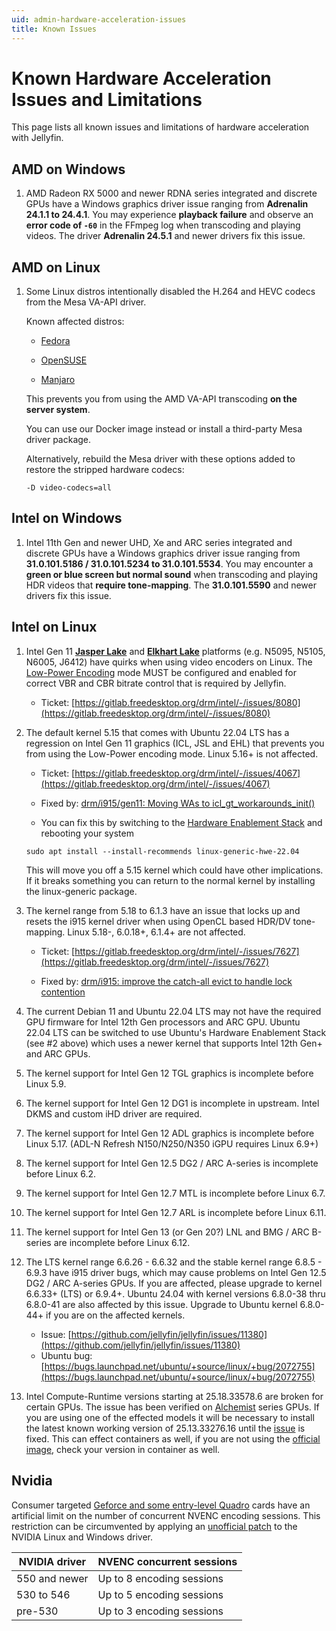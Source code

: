 ```yaml
---
uid: admin-hardware-acceleration-issues
title: Known Issues
---
```


# Known Hardware Acceleration Issues and Limitations

This page lists all known issues and limitations of hardware acceleration with Jellyfin.

## AMD on Windows

1. AMD Radeon RX 5000 and newer RDNA series integrated and discrete GPUs have a Windows graphics driver issue ranging from **Adrenalin 24.1.1 to 24.4.1**. You may experience **playback failure** and observe an **error code of `-60`** in the FFmpeg log when transcoding and playing videos. The driver **Adrenalin 24.5.1** and newer drivers fix this issue.

## AMD on Linux

1. Some Linux distros intentionally disabled the H.264 and HEVC codecs from the Mesa VA-API driver.

   Known affected distros:

   - [Fedora](https://www.phoronix.com/news/Fedora-Disable-Bad-VA-API)

   - [OpenSUSE](https://www.webpronews.com/fedora-and-opensuse-disable-gpu-accelerated-video-over-patent-concerns/)

   - [Manjaro](https://forum.manjaro.org/t/stable-update-2022-12-06-kernels-mesa-plasma-cinnamon-nvidia-libreoffice-pipewire-virtualbox/128453)

   This prevents you from using the AMD VA-API transcoding **on the server system**.

   You can use our Docker image instead or install a third-party Mesa driver package.

   Alternatively, rebuild the Mesa driver with these options added to restore the stripped hardware codecs:

   ```shell
   -D video-codecs=all
   ```

## Intel on Windows

1. Intel 11th Gen and newer UHD, Xe and ARC series integrated and discrete GPUs have a Windows graphics driver issue ranging from **31.0.101.5186 / 31.0.101.5234 to 31.0.101.5534**. You may encounter a **green or blue screen but normal sound** when transcoding and playing HDR videos that **require tone-mapping**. The **31.0.101.5590** and newer drivers fix this issue.

## Intel on Linux

1. Intel Gen 11 [**Jasper Lake**](https://ark.intel.com/content/www/us/en/ark/products/codename/128823/products-formerly-jasper-lake.html) and [**Elkhart Lake**](https://ark.intel.com/content/www/us/en/ark/products/codename/128825/products-formerly-elkhart-lake.html) platforms (e.g. N5095, N5105, N6005, J6412) have quirks when using video encoders on Linux. The [Low-Power Encoding](./intel#low-power-encoding) mode MUST be configured and enabled for correct VBR and CBR bitrate control that is required by Jellyfin.

   - Ticket: [https://gitlab.freedesktop.org/drm/intel/-/issues/8080](https://gitlab.freedesktop.org/drm/intel/-/issues/8080)

2. The default kernel 5.15 that comes with Ubuntu 22.04 LTS has a regression on Intel Gen 11 graphics (ICL, JSL and EHL) that prevents you from using the Low-Power encoding mode. Linux 5.16+ is not affected.

   - Ticket: [https://gitlab.freedesktop.org/drm/intel/-/issues/4067](https://gitlab.freedesktop.org/drm/intel/-/issues/4067)

   - Fixed by: [drm/i915/gen11: Moving WAs to icl_gt_workarounds_init()](https://git.kernel.org/pub/scm/linux/kernel/git/torvalds/linux.git/commit/?id=52255ef662a5d490678fbad64a735f88fcba564d)

   - You can fix this by switching to the [Hardware Enablement Stack](https://wiki.ubuntu.com/Kernel/LTSEnablementStack) and rebooting your system

   ```shell
   sudo apt install --install-recommends linux-generic-hwe-22.04
   ```

   This will move you off a 5.15 kernel which could have other implications. If it breaks something you can return to the normal kernel by installing the linux-generic package.

3. The kernel range from 5.18 to 6.1.3 have an issue that locks up and resets the i915 kernel driver when using OpenCL based HDR/DV tone-mapping. Linux 5.18-, 6.0.18+, 6.1.4+ are not affected.

   - Ticket: [https://gitlab.freedesktop.org/drm/intel/-/issues/7627](https://gitlab.freedesktop.org/drm/intel/-/issues/7627)

   - Fixed by: [drm/i915: improve the catch-all evict to handle lock contention](https://git.kernel.org/pub/scm/linux/kernel/git/torvalds/linux.git/commit/?id=3f882f2d4f689627c1566c2c92087bc3ff734953)

4. The current Debian 11 and Ubuntu 22.04 LTS may not have the required GPU firmware for Intel 12th Gen processors and ARC GPU. Ubuntu 22.04 LTS can be switched to use Ubuntu's Hardware Enablement Stack (see #2 above) which uses a newer kernel that supports Intel 12th Gen+ and ARC GPUs.

5. The kernel support for Intel Gen 12 TGL graphics is incomplete before Linux 5.9.

6. The kernel support for Intel Gen 12 DG1 is incomplete in upstream. Intel DKMS and custom iHD driver are required.

7. The kernel support for Intel Gen 12 ADL graphics is incomplete before Linux 5.17. (ADL-N Refresh N150/N250/N350 iGPU requires Linux 6.9+)

8. The kernel support for Intel Gen 12.5 DG2 / ARC A-series is incomplete before Linux 6.2.

9. The kernel support for Intel Gen 12.7 MTL is incomplete before Linux 6.7.

10. The kernel support for Intel Gen 12.7 ARL is incomplete before Linux 6.11.

11. The kernel support for Intel Gen 13 (or Gen 20?) LNL and BMG / ARC B-series are incomplete before Linux 6.12.

12. The LTS kernel range 6.6.26 - 6.6.32 and the stable kernel range 6.8.5 - 6.9.3 have i915 driver bugs, which may cause problems on Intel Gen 12.5 DG2 / ARC A-series GPUs. If you are affected, please upgrade to kernel 6.6.33+ (LTS) or 6.9.4+. Ubuntu 24.04 with kernel versions 6.8.0-38 thru 6.8.0-41 are also affected by this issue. Upgrade to Ubuntu kernel 6.8.0-44+ if you are on the affected kernels.

    - Issue: [https://github.com/jellyfin/jellyfin/issues/11380](https://github.com/jellyfin/jellyfin/issues/11380)
    - Ubuntu bug: [https://bugs.launchpad.net/ubuntu/+source/linux/+bug/2072755](https://bugs.launchpad.net/ubuntu/+source/linux/+bug/2072755)

13. Intel Compute-Runtime versions starting at 25.18.33578.6 are broken for certain GPUs. The issue has been verified on [Alchemist](https://en.wikipedia.org/wiki/Intel_Arc#Alchemist) series GPUs. If you are using one of the effected models it will be necessary to install the latest known working version of 25.13.33276.16 until the [issue](https://github.com/intel/compute-runtime/issues/831) is fixed. This can effect containers as well, if you are not using the [official image](https://hub.docker.com/r/jellyfin/jellyfin), check your version in container as well.

## Nvidia

Consumer targeted [Geforce and some entry-level Quadro](https://developer.nvidia.com/video-encode-and-decode-gpu-support-matrix-new) cards have an artificial limit on the number of concurrent NVENC encoding sessions. This restriction can be circumvented by applying an [unofficial patch](https://github.com/keylase/nvidia-patch) to the NVIDIA Linux and Windows driver.

| NVIDIA driver | NVENC concurrent sessions |
| ------------- | ------------------------- |
| 550 and newer | Up to 8 encoding sessions |
| 530 to 546    | Up to 5 encoding sessions |
| pre-530       | Up to 3 encoding sessions |
